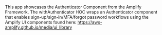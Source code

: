 This app showcases the Authenticator Component from the Amplify Framework. The withAuthenticator HOC wraps an Authenticator component that enables sign-up/sign-in/MFA/forgot password workflows using the Amplify UI components found here: https://aws-amplify.github.io/media/ui_library



